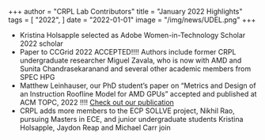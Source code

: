 +++
author = "CRPL Lab Contributors"
title = "January 2022 Highlights"
tags = [
    "2022",
]
date = "2022-01-01"
image = "/img/news/UDEL.png"
+++


- Kristina Holsapple selected as Adobe Women-in-Technology Scholar 2022 scholar
- Paper to CCGrid 2022 ACCEPTED!!!! Authors include former CRPL undergraduate researcher Miguel Zavala, who is now with AMD and Sunita Chandrasekaranand and several other academic members from SPEC HPG
- Matthew Leinhauser, our PhD student’s paper on “Metrics and Design of an Instruction Roofline Model for AMD GPUs” accepted and published at ACM TOPC, 2022 !!!! [Check out our publication](https://dl.acm.org/doi/10.1145/3505285)
- CRPL adds more members to the ECP SOLLVE project, Nikhil Rao, pursuing Masters in ECE, and junior undergraduate students Kristina Holsapple, Jaydon Reap and Michael Carr join

